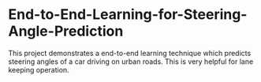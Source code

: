 # End-to-End-Learning-for-Steering-Angle-Prediction
This project demonstrates a end-to-end learning technique which predicts steering angles of a car driving on urban roads. This is very helpful for lane keeping operation.
